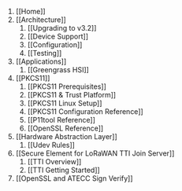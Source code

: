 1. [[Home]]
2. [[Architecture]]
   1. [[Upgrading to v3.2]]
   2. [[Device Support]]
   3. [[Configuration]]
   4. [[Testing]]
3. [[Applications]]
   1. [[Greengrass HSI]]
4. [[PKCS11]]
   1. [[PKCS11 Prerequisites]]
   2. [[PKCS11 & Trust Platform]]
   3. [[PKCS11 Linux Setup]]
   4. [[PKCS11 Configuration Reference]]
   5. [[P11tool Reference]]
   6. [[OpenSSL Reference]]
5. [[Hardware Abstraction Layer]]
   1. [[Udev Rules]]
6. [[Secure Element for LoRaWAN TTI Join Server]]
   1. [[TTI Overview]]
   2. [[TTI Getting Started]]
7. [[OpenSSL and ATECC Sign Verify]]
